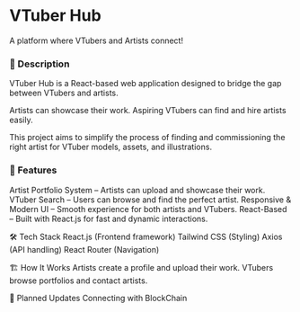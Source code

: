 # VTuber Hub
A platform where VTubers and Artists connect!

### 📝 Description
VTuber Hub is a React-based web application designed to bridge the gap between VTubers and artists.

Artists can showcase their work.
Aspiring VTubers can find and hire artists easily.

This project aims to simplify the process of finding and commissioning the right artist for VTuber models, assets, and illustrations.

### 🚀 Features
 Artist Portfolio System – Artists can upload and showcase their work.
 VTuber Search – Users can browse and find the perfect artist.
 Responsive & Modern UI – Smooth experience for both artists and VTubers.
 React-Based – Built with React.js for fast and dynamic interactions.


🛠️ Tech Stack
React.js (Frontend framework)
Tailwind CSS (Styling)
Axios (API handling)
React Router (Navigation)

🏗️ How It Works
Artists create a profile and upload their work.
VTubers browse portfolios and contact artists.

📌 Planned Updates 
Connecting with BlockChain
